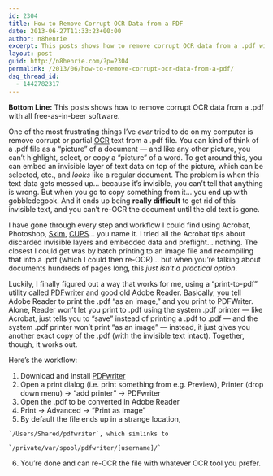 ```yaml
---
id: 2304
title: How to Remove Corrupt OCR Data from a PDF
date: 2013-06-27T11:33:23+00:00
author: n8henrie
excerpt: This posts shows how to remove corrupt OCR data from a .pdf with all free-as-in-beer software.
layout: post
guid: http://n8henrie.com/?p=2304
permalink: /2013/06/how-to-remove-corrupt-ocr-data-from-a-pdf/
dsq_thread_id:
  - 1442782317
---
```

**Bottom Line:** This posts shows how to remove corrupt OCR data from a .pdf with all free-as-in-beer software.<!--more-->

One of the most frustrating things I&#8217;ve _ever_ tried to do on my computer is remove corrupt or partial <a target="_blank" href="http://en.wikipedia.org/wiki/Optical_character_recognition" title="Optical Character Recognition">OCR</a> text from a .pdf file. You can kind of think of a .pdf file as a &#8220;picture&#8221; of a document &#8212; and like any other picture, you can&#8217;t highlight, select, or copy a &#8220;picture&#8221; of a word. To get around this, you can embed an invisible layer of text data on top of the picture, which can be selected, etc., and _looks_ like a regular document. The problem is when this text data gets messed up&#8230; because it&#8217;s invisible, you can&#8217;t tell that anything is wrong. But when you go to copy something from it&#8230; you end up with gobbledegook. And it ends up being **really difficult** to get rid of this invisible text, and you can&#8217;t re-OCR the document until the old text is gone.

I have gone through every step and workflow I could find using Acrobat, Photoshop, <a target="_blank" href="http://skim-app.sourceforge.net/">Skim</a>, <a target="_blank" href="http://www.cups-pdf.de/download.shtml">CUPS</a>&#8230; you name it. I tried all the Acrobat tips about discarded invisible layers and embedded data and preflight&#8230; nothing. The closest I could get was by batch printing to an image file and recompiling that into a .pdf (which I could then re-OCR)&#8230; but when you&#8217;re talking about documents hundreds of pages long, this _just isn&#8217;t a practical option_.

Luckily, I finally figured out a way that works for me, using a &#8220;print-to-pdf&#8221; utility called <a target="_blank" href="http://sourceforge.net/projects/pdfwriterformac/">PDFwriter</a> and good old Adobe Reader. Basically, you tell Adobe Reader to print the .pdf &#8220;as an image,&#8221; and you print to PDFWriter. Alone, Reader won&#8217;t let you print to .pdf using the system .pdf printer &#8212; like Acrobat, just tells you to &#8220;save&#8221; instead of printing a .pdf to .pdf &#8212; and the system .pdf printer won&#8217;t print &#8220;as an image&#8221; &#8212; instead, it just gives you another exact copy of the .pdf (with the invisible text intact). Together, though, it works out.

Here&#8217;s the workflow:

  1. Download and install <a target="_blank" href="http://sourceforge.net/projects/pdfwriterformac/" title=".pdfwriter">PDFwriter</a>
  2. Open a print dialog (i.e. print something from e.g. Preview), Printer (drop down menu) -> &#8220;add printer&#8221; -> PDFwriter
  3. Open the .pdf to be converted in Adobe Reader
  4. Print -> Advanced -> &#8220;Print as Image&#8221;
  5. By default the file ends up in a strange location,

    `/Users/Shared/pdfwriter`, which simlinks to

    `/private/var/spool/pdfwriter/[username]/`
  6. You&#8217;re done and can re-OCR the file with whatever OCR tool you prefer.
